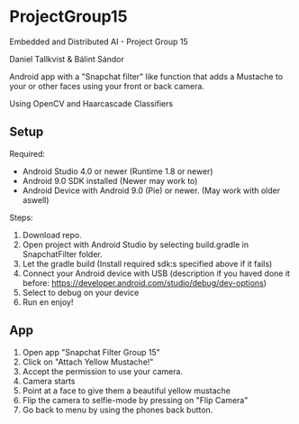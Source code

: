 # ProjectGroup15
Embedded and Distributed AI - Project Group 15

Daniel Tallkvist & Bálint Sándor

Android app with a "Snapchat filter" like function that adds a Mustache to your or other faces using your front or back camera.

Using OpenCV and Haarcascade Classifiers

Setup
------

Required:

* Android Studio 4.0 or newer (Runtime 1.8 or newer)
* Android 9.0 SDK installed (Newer may work to)
* Android Device with Android 9.0 (Pie) or newer. (May work with older aswell)

Steps:

1. Download repo.
2. Open project with Android Studio by selecting build.gradle in SnapchatFilter folder.
3. Let the gradle build (Install required sdk:s specified above if it fails)
4. Connect your Android device with USB (description if you haved done it before: https://developer.android.com/studio/debug/dev-options)
5. Select to debug on your device
6. Run en enjoy!

App
------

1. Open app "Snapchat Filter Group 15"
2. Click on "Attach Yellow Mustache!"
3. Accept the permission to use your camera.
4. Camera starts
5. Point at a face to give them a beautiful yellow mustache
6. Flip the camera to selfie-mode by pressing on "Flip Camera"
7. Go back to menu by using the phones back button.

